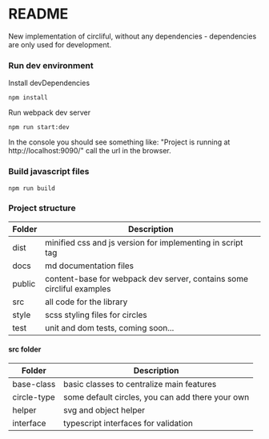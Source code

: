 # README #

New implementation of circliful, without any dependencies - dependencies are only used for development.

### Run dev environment ###

Install devDependencies
~~~~
npm install
~~~~

Run webpack dev server
~~~~
npm run start:dev
~~~~

In the console you should see something like: "Project is running at http://localhost:9090/" call the url in the browser.

### Build javascript files ### 

~~~~
npm run build
~~~~

### Project structure ###

| Folder        | Description | 
| ------------- |-------------| 
| dist          | minified css and js version for implementing in script tag | 
| docs          | md documentation files      |  
| public        | content-base for webpack dev server, contains some circliful examples      |    
| src           | all code for the library      |    
| style        | scss styling files for circles      |    
| test        | unit and dom tests, coming soon...      |    

#### src folder ####

| Folder        | Description | 
| ------------- |-------------| 
| base-class  | basic classes to centralize main features | 
| circle-type   | some default circles, you can add there your own      |  
| helper       | svg and object helper       |  
| interface    | typescript interfaces for validation      |  


